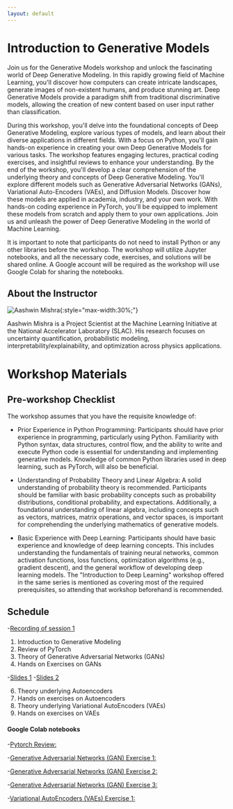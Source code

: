 ```yaml
---
layout: default
---
```


# Introduction to Generative Models

Join us for the Generative Models workshop and unlock the fascinating world of Deep Generative Modeling. In this rapidly growing field of Machine Learning, you'll discover how computers can create intricate landscapes, generate images of non-existent humans, and produce stunning art. Deep Generative Models provide a paradigm shift from traditional discriminative models, allowing the creation of new content based on user input rather than classification.

During this workshop, you'll delve into the foundational concepts of Deep Generative Modeling, explore various types of models, and learn about their diverse applications in different fields. With a focus on Python, you'll gain hands-on experience in creating your own Deep Generative Models for various tasks. The workshop features engaging lectures, practical coding exercises, and insightful reviews to enhance your understanding. By the end of the workshop, you'll develop a clear comprehension of the underlying theory and concepts of Deep Generative Modeling. You'll explore different models such as Generative Adversarial Networks (GANs), Variational Auto-Encoders (VAEs), and Diffusion Models. Discover how these models are applied in academia, industry, and your own work. With hands-on coding experience in PyTorch, you'll be equipped to implement these models from scratch and apply them to your own applications. Join us and unleash the power of Deep Generative Modeling in the world of Machine Learning.

It is important to note that participants do not need to install Python or any other libraries before the workshop. The workshop will utilize Jupyter notebooks, and all the necessary code, exercises, and solutions will be shared online. A Google account will be required as the workshop will use Google Colab for sharing the notebooks.


## About the Instructor

![Aashwin Mishra](/assets/img/aashwin.png){:style="max-width:30%;"}

Aashwin Mishra is a Project Scientist at the Machine Learning Initiative at the National Accelerator Laboratory (SLAC). His research focuses on uncertainty quantification, probabilistic modeling, interpretability/explainability, and optimization across physics applications.

# Workshop Materials

## Pre-workshop Checklist

The workshop assumes that you have the requisite knowledge of: 

- Prior Experience in Python Programming: Participants should have prior experience in programming, particularly using Python. Familiarity with Python syntax, data structures, control flow, and the ability to write and execute Python code is essential for understanding and implementing generative models. Knowledge of common Python libraries used in deep learning, such as PyTorch, will also be beneficial.

- Understanding of Probability Theory and Linear Algebra: A solid understanding of probability theory is recommended. Participants should be familiar with basic probability concepts such as probability distributions, conditional probability, and expectations. Additionally, a foundational understanding of linear algebra, including concepts such as vectors, matrices, matrix operations, and vector spaces, is important for comprehending the underlying mathematics of generative models.

- Basic Experience with Deep Learning: Participants should have basic experience and knowledge of deep learning concepts. This includes understanding the fundamentals of training neural networks, common activation functions, loss functions, optimization algorithms (e.g., gradient descent), and the general workflow of developing deep learning models. The "Introduction to Deep Learning" workshop offered in the same series is mentioned as covering most of the required prerequisites, so attending that workshop beforehand is recommended.

## Schedule


-[Recording of session 1](https://stanford.zoom.us/rec/share/X5spMO1jdgJYBAQ0il18Ef9C8e-3hcho_wLlH0efhPakM_3o1d5q3ISPYiZ0tNs3.t6YJgkjHCXfuQ1fB?startTime=1691609900000&pwd=bMwHOVOOXz5wC5l6mvQlkcBCn_l71YWs)


1. Introduction to Generative Modeling
2. Review of PyTorch
3. Theory of Generative Adversarial Networks (GANs)
4. Hands on Exercises on GANs

-[Slides 1](https://raw.githubusercontent.com/kimmo1019/icme-generative-models-summer-2023/main/IntroductionToGenerativeModels.pdf)
-[Slides 2](https://raw.githubusercontent.com/kimmo1019/icme-generative-models-summer-2023/main/GAN%20Training(1).pdf)

6. Theory underlying Autoencoders
7. Hands on exercises on Autoencoders
8. Theory underlying Variational AutoEncoders (VAEs)
9. Hands on exercises on VAEs 


#### Google Colab notebooks

-[Pytorch Review:](https://colab.research.google.com/drive/1Ug0STBPfwc0Q7YSBasliIJCC38y9pOVm?usp=sharing)

-[Generative Adversarial Networks (GAN) Exercise 1:](https://colab.research.google.com/drive/1cGtOR7EkISxIGKmSGlEpB27QOhgruUsf?usp=sharing)

-[Generative Adversarial Networks (GAN) Exercise 2:](https://colab.research.google.com/drive/1kEAXtWU1sHapxILLRN0djEVG8KkE4cH2?usp=sharing)

-[Generative Adversarial Networks (GAN) Exercise 3:](https://colab.research.google.com/drive/14qnqrJbRY1GhXJv8pCvkgtrUYZKr2z0r?usp=sharing)

-[Variational AutoEncoders (VAEs) Exercise 1:](https://colab.research.google.com/drive/14YOiFqcOT_lKnrcOUHiPhryW-OktUxCq?usp=sharing)
